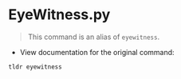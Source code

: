# EyeWitness.py

> This command is an alias of `eyewitness`.

- View documentation for the original command:

`tldr eyewitness`
